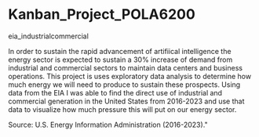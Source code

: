 # Kanban_Project_POLA6200
eia_industrialcommercial

In order to sustain the rapid advancement of artifiical intelligence the energy sector is expected to sustain a 30% increase of demand from industrial and commercial sectors to maintain data centers and business operations. This project is uses exploratory data analysis to determine how much energy we will need to produce to sustain these prospects. Using data from the EIA I was able to find the direct use of industrial and commercial generation in the United States from 2016-2023 and use that data to visualize how much pressure this will put on our energy sector. 

Source: U.S. Energy Information Administration (2016-2023)."
